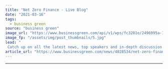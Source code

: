 ```yaml
---
title: "Net Zero Finance - Live Blog"
date: "2021-03-16"
tags: 
  - business green
source: "business green"
image_url: "https://www.businessgreen.com/api/v1/wps/fc3281e/2496995a-1238-4e10-b031-f72a775fe8d5/3/NZF-Finance-21-logo-580-358-002-185x114.jpg"
image_fp: "/assets/img/post_thumbnails/5.jpg"
lead: "
 Catch up on all the latest news, top speakers and in-depth discussion from BusinessGreen's leading green finance event ..."
article_url: "https://www.businessgreen.com/news/4028534/net-zero-finance-live-blog"
---
```


---
